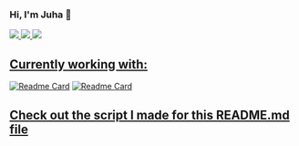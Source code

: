 ### Hi, I'm Juha :wave: 
<p vertical-align:top>
<a href="https://github.com/juhamikael/schoolProjects"><img src="https://github-readme-stats.vercel.app/api/top-langs/?username=juhamikael&layout=compact&theme=dark&count_private=true&langs_count=4&exclude_repo=fl_studio_stem_renamer,juhamikael,liigadata_analysis,MacroCounter,macro_counter_database,make_new_folder,self_driving_car_SJOM21,unzipper,WeatherApp&custom_title=School%20projects"/>
<a href="https://github.com/juhamikael/?tab=repositories"><img src="https://github-readme-stats.vercel.app/api/top-langs/?username=juhamikael&layout=compact&theme=dark&count_private=true&langs_count=4&exclude_repo=schoolProjects,WeatherApp&custom_title=Personal%20projects"/>
<a href="https://github.com/juhamikael/"><img src="https://github-readme-stats.vercel.app/api?username=juhamikael&show_icons=true&theme=dark"/>
</p>

## Currently working with:
[![Readme Card](https://github-readme-stats.vercel.app/api/pin/?username=juhamikael&repo=liigadata_analysis&theme=dark)](https://github.com/juhamikael/liigadata_analysis)
[![Readme Card](https://github-readme-stats.vercel.app/api/pin/?username=juhamikael&repo=MacroCounter&theme=dark)](https://github.com/juhamikael/MacroCounter)


## [Check out the script I made for this README.md file](https://github.com/juhamikael/juhamikael/blob/main/makefile.py)
